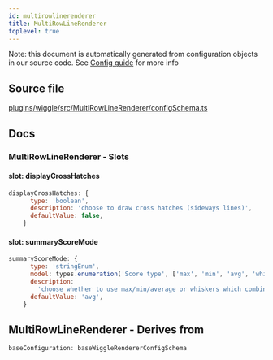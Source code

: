 ```yaml
---
id: multirowlinerenderer
title: MultiRowLineRenderer
toplevel: true
---
```

Note: this document is automatically generated from configuration objects in
our source code. See [Config guide](/docs/config_guide) for more info

## Source file

[plugins/wiggle/src/MultiRowLineRenderer/configSchema.ts](https://github.com/GMOD/jbrowse-components/blob/main/plugins/wiggle/src/MultiRowLineRenderer/configSchema.ts)

## Docs







### MultiRowLineRenderer - Slots
#### slot: displayCrossHatches



```js
displayCrossHatches: {
      type: 'boolean',
      description: 'choose to draw cross hatches (sideways lines)',
      defaultValue: false,
    }
```

#### slot: summaryScoreMode



```js
summaryScoreMode: {
      type: 'stringEnum',
      model: types.enumeration('Score type', ['max', 'min', 'avg', 'whiskers']),
      description:
        'choose whether to use max/min/average or whiskers which combines all three into the same rendering',
      defaultValue: 'avg',
    }
```


## MultiRowLineRenderer - Derives from




```js
baseConfiguration: baseWiggleRendererConfigSchema
```



